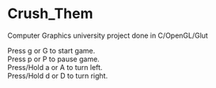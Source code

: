 # Crush_Them
Computer Graphics university project done in C/OpenGL/Glut

Press g or G to start game.  
Press p or P to pause game.  
Press/Hold a or A to turn left.  
Press/Hold d or D to turn right.  